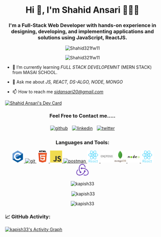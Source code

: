 <h1 align="center">Hi 👋, I'm Shahid Ansari 👨🏻‍💻</h1>
<h3 align="center">I'm a Full-Stack Web Developer with hands-on experience in designing, developing, and implementing applications and solutions using JavaScript, ReactJS.</h3>

<p align="center"> 
    <img
    src="https://komarev.com/ghpvc/?username=Shahid321fw11&label=Profile%20views&color=0e75b6&style=flat"
    alt="Shahid321fw11" />
</p>
                
<p align="center"> <img
                src="https://user-images.githubusercontent.com/40136017/134124139-172a975d-1cf3-4538-8049-8efab00e4489.png"
                alt="Shahid321fw11" /> </p>

- 🌱 I’m currently learning *FULL STACK DEVELOPEMNT* (MERN STACK) from MASAI SCHOOL.

- 💬 Ask me about *JS, REACT, DS-ALGO, NODE, MONGO*

- 📫 How to reach me *sidansari20@gmail.com*


<a href="https://app.daily.dev/Shahid321fw11"><img src="https://api.daily.dev/devcards/a5aeaad717d1459f9f13c0ece8a84530.png?r=rxj" width="400" alt="Shahid Ansari's Dev Card"/></a>

<!-- ### Feel Free to Contact me..... -->
<h3 align="center">Feel Free to Contact me.....</h3>
<p align="center">
        <a href="https://github.com/Shahid321fw11"><img alt="github" width="10%" style="padding:5px"
                        src="https://img.icons8.com/clouds/100/000000/github.png" /></a>
        <a href="https://www.linkedin.com/in/shahid-ansari-7387521b1/"><img alt="linkedin" width="10%" style="padding:5px"
                        src="https://img.icons8.com/clouds/100/000000/linkedin.png" /></a>
        <a href="https://twitter.com/@SHAHIDA46831120"><img alt="twitter" width="10%" style="padding:5px"
                        src="https://img.icons8.com/clouds/100/000000/twitter.png" /></a>
</p>
<h3 align="center">Languages and Tools:</h3>
<p align="center "> <a href="https://www.cprogramming.com/" target="_blank"> <img
                        src="https://raw.githubusercontent.com/devicons/devicon/master/icons/c/c-original.svg" alt="c"
                        width="40" height="40" /> </a> <a href="https://git-scm.com/" target="_blank"> <img
                        src="https://www.vectorlogo.zone/logos/git-scm/git-scm-icon.svg" alt="git" width="40"
                        height="40" /> </a> <a href="https://www.w3.org/html/" target="_blank"> <img
                        src="https://raw.githubusercontent.com/devicons/devicon/master/icons/html5/html5-original-wordmark.svg"
                        alt="html5" width="40" height="40" /> </a> <a
                href="https://developer.mozilla.org/en-US/docs/Web/JavaScript" target="_blank"> <img
                        src="https://raw.githubusercontent.com/devicons/devicon/master/icons/javascript/javascript-original.svg"
                        alt="javascript" width="40" height="40" /> </a> <a href="https://postman.com" target="_blank">
                <img src="https://www.vectorlogo.zone/logos/getpostman/getpostman-icon.svg" alt="postman" width="40"
                        height="40" /> </a> <a href="https://reactjs.org/" target="_blank"> <img
                        src="https://raw.githubusercontent.com/devicons/devicon/master/icons/react/react-original-wordmark.svg"
                        alt="react" width="40" height="40" /> </a><img
                src="https://raw.githubusercontent.com/devicons/devicon/master/icons/express/express-original-wordmark.svg"
                alt="express" width="40" height="40" /> </a> <a href="https://www.mongodb.com/" target="_blank"> <img
                        src="https://raw.githubusercontent.com/devicons/devicon/master/icons/mongodb/mongodb-original-wordmark.svg"
                        alt="mongodb" width="40" height="40" /> </a> <a href="https://nodejs.org" target="_blank"> <img
                        src="https://raw.githubusercontent.com/devicons/devicon/master/icons/nodejs/nodejs-original-wordmark.svg"
                        alt="nodejs" width="40" height="40" /> </a> <a href="https://reactjs.org/" target="_blank"> <img
                        src="https://raw.githubusercontent.com/devicons/devicon/master/icons/react/react-original-wordmark.svg"
                        alt="react" width="40" height="40" /> </a> <a href="https://redux.js.org" target="_blank"> <img
                        src="https://raw.githubusercontent.com/devicons/devicon/master/icons/redux/redux-original.svg"
                        alt="redux" width="40" height="40" /> </a> </p>

<p align="center"><img
                src="https://github-readme-stats.vercel.app/api/top-langs?username=kapish33&theme=dark&hide_border=true&show_icons=true&locale=en&layout=compact"
                alt="kapish33" /></p>

<p align="center">&nbsp;<img align="center"
                src="https://github-readme-stats.vercel.app/api?username=kapish33&show_icons=true&theme=dark&hide_border=true&locale=en"
                alt="kapish33" /></p>

<p align="center"><img align="center" src="https://github-readme-streak-stats.herokuapp.com/?user=kapish33&theme=dark&hide_border=true"
                alt="kapish33" /></p>

### 📈 GitHub Activity:
  <a href="https://github.com/kapish33/github-readme-activity-graph"><img alt="kapish33's Activity Graph" src="https://activity-graph.herokuapp.com/graph?username=kapish33&bg_color=1F222E&color=F8D866&line=F85D7F&point=FFFFFF&hide_border=true" /></a>